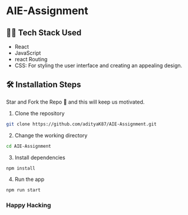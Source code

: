 # AIE-Assignment

## 👨‍💻 Tech Stack Used

-   React
-   JavaScript
-   react Routing
-   CSS: For styling the user interface and creating an appealing design.

## 🛠️ Installation Steps

Star and Fork the Repo 🌟 and this will keep us motivated.

1. Clone the repository

```bash
git clone https://github.com/adityaK87/AIE-Assignment.git
```

2. Change the working directory

```bash
cd AIE-Assignment
```

3. Install dependencies

```bash
npm install
```

4. Run the app

```bash
npm run start
```

### Happy Hacking
